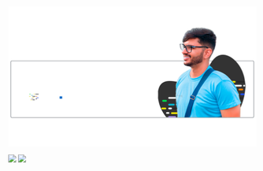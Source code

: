<div>
  <p><img src="https://github.com/IgorFerrazmcz/IgorFerrazmcz/blob/main/projeto%20github%20readme%202.png?raw=true width="100% height="auto"</p>
</div>

<div>
  <a href="https://www.instagram.com/igorferraaz/" target="_blank"><img src="https://img.shields.io/badge/-Instagram-%23E4405F?style=for-the-badge&logo=instagram&logoColor=white" target="_blank"></a>
  <a href="https://www.linkedin.com/in/igor-ferraz-696844249/" target="_blank"><img src="https://img.shields.io/badge/-LinkedIn-%230077B5?style=for-the-badge&logo=linkedin&logoColor=white" target="_blank"></a>
</div>


